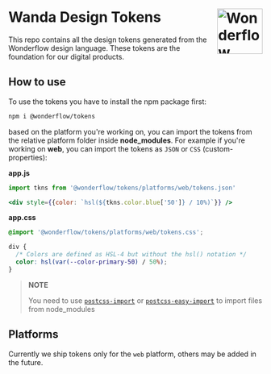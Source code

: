 # Wanda Design Tokens [<img src="https://svgshare.com/i/Ygj.svg" alt="Wonderflow Logo" width="90" height="90" align="right">](https://design.wonderflow.ai)

This repo contains all the design tokens generated from the Wonderflow design language. These tokens are the foundation for our digital products.
## How to use

To use the tokens you have to install the npm package first:

```sh
npm i @wonderflow/tokens
```

based on the platform you're working on, you can import the tokens from the relative platform folder inside **node_modules**. For example if you're working on **web**, you can import the tokens as `JSON` or `CSS` (custom-properties):

**app.js**

```jsx
import tkns from '@wonderflow/tokens/platforms/web/tokens.json'

<div style={{color: `hsl(${tkns.color.blue['50']} / 10%)`}} />
```

**app.css**

```css
@import '@wonderflow/tokens/platforms/web/tokens.css';

div {
  /* Colors are defined as HSL-4 but without the hsl() notation */
  color: hsl(var(--color-primary-50) / 50%);
}
```

> **NOTE**
>
> You need to use [`postcss-import`](https://github.com/postcss/postcss-import) or [`postcss-easy-import`](https://github.com/TrySound/postcss-easy-import) to import files from node_modules

## Platforms

Currently we ship tokens only for the `web` platform, others may be added in the future.